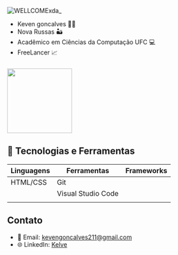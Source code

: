 

![WELLCOMExda_](https://github.com/user-attachments/assets/032d3212-8ffc-4578-b3f8-299ed38a1d9f)

* Keven goncalves 👨‍💻
* Nova Russas 🏜
* Acadêmico em Ciências da Computação UFC 💻
* FreeLancer 📈




###
 <div>

  <img height="150em" src="https://github-readme-stats.vercel.app/api/top-langs/?username=KevenGonCabral&layout=compact&langs_count=7&theme=react"/>
</div>

## 🔧 Tecnologias e Ferramentas

| Linguagens       | Ferramentas       | Frameworks      |
|------------------|-------------------|------------------|
|     HTML/CSS     | Git               |           |
|        | Visual Studio Code |          |
|         |          |          |

## Contato

- 📧 Email: [kevengoncalves211@gmail.com](mailto:kevengoncalves211@gmail.com)
- 🌐 LinkedIn: [Kelve](link-do-seu-linkedin)



